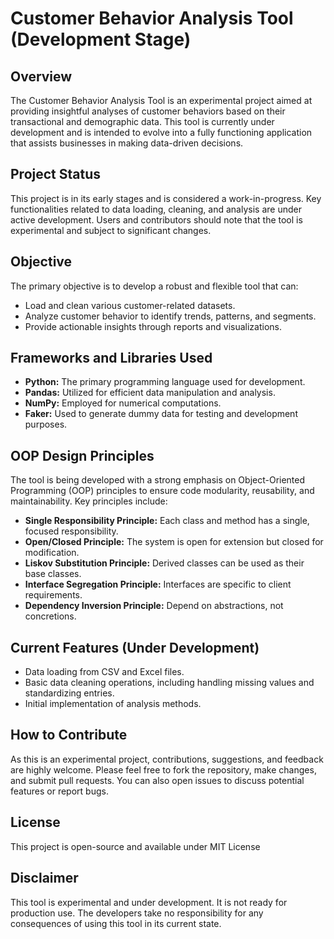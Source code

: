 # Customer Behavior Analysis Tool (Development Stage)

## Overview
The Customer Behavior Analysis Tool is an experimental project aimed at providing insightful analyses of customer behaviors based on their transactional and demographic data. This tool is currently under development and is intended to evolve into a fully functioning application that assists businesses in making data-driven decisions.

## Project Status
This project is in its early stages and is considered a work-in-progress. Key functionalities related to data loading, cleaning, and analysis are under active development. Users and contributors should note that the tool is experimental and subject to significant changes.

## Objective
The primary objective is to develop a robust and flexible tool that can:
- Load and clean various customer-related datasets.
- Analyze customer behavior to identify trends, patterns, and segments.
- Provide actionable insights through reports and visualizations.

## Frameworks and Libraries Used
- **Python:** The primary programming language used for development.
- **Pandas:** Utilized for efficient data manipulation and analysis.
- **NumPy:** Employed for numerical computations.
- **Faker:** Used to generate dummy data for testing and development purposes.

## OOP Design Principles
The tool is being developed with a strong emphasis on Object-Oriented Programming (OOP) principles to ensure code modularity, reusability, and maintainability. Key principles include:
- **Single Responsibility Principle:** Each class and method has a single, focused responsibility.
- **Open/Closed Principle:** The system is open for extension but closed for modification.
- **Liskov Substitution Principle:** Derived classes can be used as their base classes.
- **Interface Segregation Principle:** Interfaces are specific to client requirements.
- **Dependency Inversion Principle:** Depend on abstractions, not concretions.

## Current Features (Under Development)
- Data loading from CSV and Excel files.
- Basic data cleaning operations, including handling missing values and standardizing entries.
- Initial implementation of analysis methods.

## How to Contribute
As this is an experimental project, contributions, suggestions, and feedback are highly welcome. Please feel free to fork the repository, make changes, and submit pull requests. You can also open issues to discuss potential features or report bugs.

## License

This project is open-source and available under MIT License

## Disclaimer
This tool is experimental and under development. It is not ready for production use. The developers take no responsibility for any consequences of using this tool in its current state.

